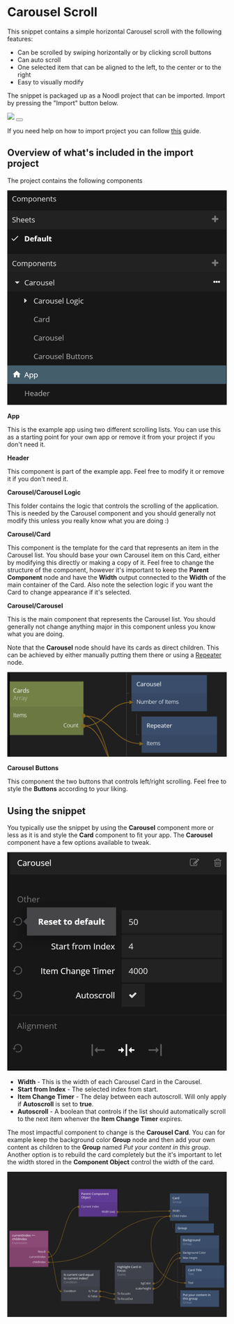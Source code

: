 # Carousel Scroll

This snippet contains a simple horizontal Carousel scroll with the following features:
* Can be scrolled by swiping horizontally or by clicking scroll buttons
* Can auto scroll
* One selected item that can be aligned to the left, to the center or to the right
* Easy to visually modify

The snippet is packaged up as a Noodl project that can be imported. Import by pressing the "Import" button below.

<div class="ndl-image-with-background">
    <img src="snippets/carousel-scroll/carousel-1.png"></img> 
<button class="ndl-import-button" onClick='importIntoNoodl("snippets/carousel-scroll/carousel-scroll-1-0.zip",{name:"Carousel Scroll Snippet",thumb:"snippets/carousel-scroll/carousel-1.png"})'></button>
</div>

If you need help on how to import project you can follow [this](/guides/importing/) guide.

## Overview of what's included in the import project

The project contains the following components

<div class="ndl-image-with-background">

![](./components.png)

</div>

**App**

This is the example app using two different scrolling lists. You can use this as a starting point for your own app or remove it from your project if you don't need it.

**Header**

This component is part of the example app. Feel free to modify it or remove it if you don't need it.

**Carousel/Carousel Logic**

This folder contains the logic that controls the scrolling of the application. This is needed by the Carousel component and you should generally not modify this unless you really know what you are doing :)

**Carousel/Card**

This component is the template for the card that represents an item in the Carousel list. You should base your own Carousel item on this Card, either by modifying this directly or making a copy of it. Feel free to change the structure of the component, however it's important to keep the **Parent Component** node and have the **Width** output connected to the **Width** of the main container of the Card. Also note the selection logic if you want the Card to change appearance if it's selected.


**Carousel/Carousel**

This is the main component that represents the Carousel list. You should generally not change anything major in this component unless you know what you are doing.

Note that the **Carousel** node should have its cards as direct children. This can be achieved by either manually putting them there or using a [Repeater](/nodes/ui-elements/repeater/) node.

<div class="ndl-image-with-background">

![](./carousel-repeater.png)

</div>

**Carousel Buttons**

This component the two buttons that controls left/right scrolling. Feel free to style the **Buttons** according to your liking.

## Using the snippet

You typically use the snippet by using the **Carousel** component more or less as it is and style the **Card** component to fit your app.
The **Carousel** component have a few options available to tweak.

<div class="ndl-image-with-background">

![](./carousel-params.png)

</div>

* **Width** - This is the width of each Carousel Card in the Carousel.
* **Start from Index** - The selected index from start.
* **Item Change Timer** - The delay between each autoscroll. Will only apply if **Autoscroll** is set to **true**.
* **Autoscroll** - A boolean that controls if the list should automatically scroll to the next item whenver the **Item Change Timer** expires.

The most impactful component to change is the **Carousel Card**. You can for example keep the background color **Group** node and then add your own content as children to the **Group** named _Put your content in this group_. Another option is to rebuild the card completely but the it's important to let the width stored in the **Component Object** control the width of the card.

<div class="ndl-image-with-background l">

![](./carousel-card.png)

</div>